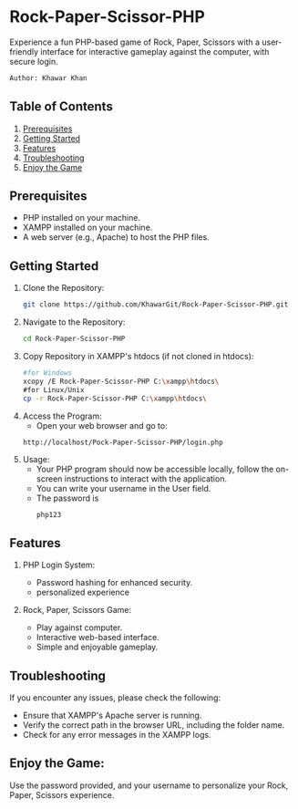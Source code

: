 # Rock-Paper-Scissor-PHP
Experience a fun PHP-based game of Rock, Paper, Scissors with a user-friendly interface for interactive gameplay against the computer, with secure login.
```bash
Author: Khawar Khan
```
## Table of Contents


1. [Prerequisites](#prerequisites)
2. [Getting Started](#getting-started)
3. [Features](#features)
4. [Troubleshooting](#troubleshooting)
5. [Enjoy the Game](#enjoy-the-game)

## Prerequisites
- PHP installed on your machine.
- XAMPP installed on your machine. 
- A web server (e.g., Apache) to host the PHP files.

## Getting Started

1. Clone the Repository:
   ```bash
   git clone https://github.com/KhawarGit/Rock-Paper-Scissor-PHP.git
2. Navigate to the Repository:
   ```bash
   cd Rock-Paper-Scissor-PHP
3. Copy Repository in XAMPP's htdocs (if not cloned in htdocs):
   ```bash
   #for Windows
   xcopy /E Rock-Paper-Scissor-PHP C:\xampp\htdocs\
   #for Linux/Unix
   cp -r Rock-Paper-Scissor-PHP C:\xampp\htdocs\
4. Access the Program:
   * Open your web browser and go to:
   ```plaintext
   http://localhost/Pock-Paper-Scissor-PHP/login.php
5. Usage:
   * Your PHP program should now be accessible locally, follow the on-screen instructions to interact with the application.
   * You can write your username in the User field.
   * The password is
     ```bash
     php123

## Features
1. PHP Login System:
   * Password hashing for enhanced security.
   * personalized experience
     
2. Rock, Paper, Scissors Game:
   * Play against computer.
   * Interactive web-based interface.
   * Simple and enjoyable gameplay.
     
## Troubleshooting
  If you encounter any issues, please check the following:
  * Ensure that XAMPP's Apache server is running.
  * Verify the correct path in the browser URL, including the folder name.
  * Check for any error messages in the XAMPP logs.

## Enjoy the Game:
Use the password provided, and your username to personalize your Rock, Paper, Scissors experience.
